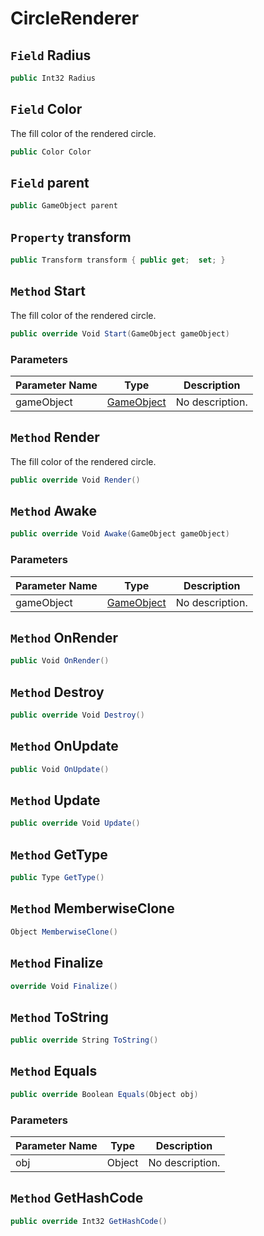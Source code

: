 # CircleRenderer

## `Field` Radius

```csharp
public Int32 Radius
```


## `Field` Color
The fill color of the rendered circle.
```csharp
public Color Color
```


## `Field` parent

```csharp
public GameObject parent
```


## `Property` transform

```csharp
public Transform transform { public get;  set; }
```


## `Method` Start
The fill color of the rendered circle.
```csharp
public override Void Start(GameObject gameObject)
```
### Parameters

| Parameter Name | Type | Description |
| --------- | --------- | --------- |
| gameObject | [GameObject](https://thiagomvas.github.io/GameEngine/Entities/GameObject.html) | No description. |


## `Method` Render
The fill color of the rendered circle.
```csharp
public override Void Render()
```


## `Method` Awake

```csharp
public override Void Awake(GameObject gameObject)
```
### Parameters

| Parameter Name | Type | Description |
| --------- | --------- | --------- |
| gameObject | [GameObject](https://thiagomvas.github.io/GameEngine/Entities/GameObject.html) | No description. |


## `Method` OnRender

```csharp
public Void OnRender()
```


## `Method` Destroy

```csharp
public override Void Destroy()
```


## `Method` OnUpdate

```csharp
public Void OnUpdate()
```


## `Method` Update

```csharp
public override Void Update()
```


## `Method` GetType

```csharp
public Type GetType()
```


## `Method` MemberwiseClone

```csharp
Object MemberwiseClone()
```


## `Method` Finalize

```csharp
override Void Finalize()
```


## `Method` ToString

```csharp
public override String ToString()
```


## `Method` Equals

```csharp
public override Boolean Equals(Object obj)
```
### Parameters

| Parameter Name | Type | Description |
| --------- | --------- | --------- |
| obj | Object | No description. |


## `Method` GetHashCode

```csharp
public override Int32 GetHashCode()
```


